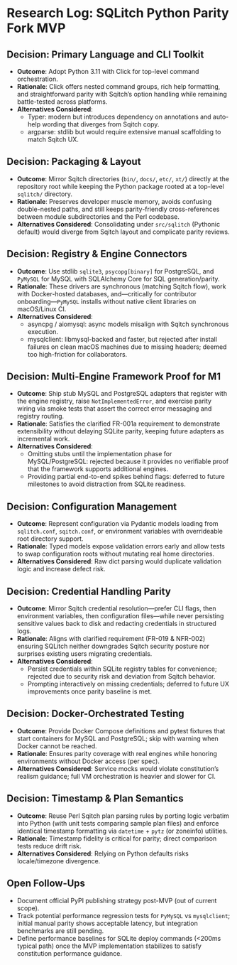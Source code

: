 # Research Log: SQLitch Python Parity Fork MVP

## Decision: Primary Language and CLI Toolkit
- **Outcome**: Adopt Python 3.11 with Click for top-level command orchestration.
- **Rationale**: Click offers nested command groups, rich help formatting, and straightforward parity with Sqitch’s option handling while remaining battle-tested across platforms.
- **Alternatives Considered**:
  - Typer: modern but introduces dependency on annotations and auto-help wording that diverges from Sqitch copy.
  - argparse: stdlib but would require extensive manual scaffolding to match Sqitch UX.

## Decision: Packaging & Layout
- **Outcome**: Mirror Sqitch directories (`bin/`, `docs/`, `etc/`, `xt/`) directly at the repository root while keeping the Python package rooted at a top-level `sqlitch/` directory.
- **Rationale**: Preserves developer muscle memory, avoids confusing double-nested paths, and still keeps parity-friendly cross-references between module subdirectories and the Perl codebase.
- **Alternatives Considered**: Consolidating under `src/sqlitch` (Pythonic default) would diverge from Sqitch layout and complicate parity reviews.

## Decision: Registry & Engine Connectors
- **Outcome**: Use stdlib `sqlite3`, `psycopg[binary]` for PostgreSQL, and `PyMySQL` for MySQL with SQLAlchemy Core for SQL generation/parity.
- **Rationale**: These drivers are synchronous (matching Sqitch flow), work with Docker-hosted databases, and—critically for contributor onboarding—`PyMySQL` installs without native client libraries on macOS/Linux CI.
- **Alternatives Considered**:
  - asyncpg / aiomysql: async models misalign with Sqitch synchronous execution.
  - mysqlclient: libmysql-backed and faster, but rejected after install failures on clean macOS machines due to missing headers; deemed too high-friction for collaborators.

## Decision: Multi-Engine Framework Proof for M1
- **Outcome**: Ship stub MySQL and PostgreSQL adapters that register with the engine registry, raise `NotImplementedError`, and exercise parity wiring via smoke tests that assert the correct error messaging and registry routing.
- **Rationale**: Satisfies the clarified FR-001a requirement to demonstrate extensibility without delaying SQLite parity, keeping future adapters as incremental work.
- **Alternatives Considered**:
  - Omitting stubs until the implementation phase for MySQL/PostgreSQL: rejected because it provides no verifiable proof that the framework supports additional engines.
  - Providing partial end-to-end spikes behind flags: deferred to future milestones to avoid distraction from SQLite readiness.

## Decision: Configuration Management
- **Outcome**: Represent configuration via Pydantic models loading from `sqlitch.conf`, `sqitch.conf`, or environment variables with overrideable root directory support.
- **Rationale**: Typed models expose validation errors early and allow tests to swap configuration roots without mutating real home directories.
- **Alternatives Considered**: Raw dict parsing would duplicate validation logic and increase defect risk.

## Decision: Credential Handling Parity
- **Outcome**: Mirror Sqitch credential resolution—prefer CLI flags, then environment variables, then configuration files—while never persisting sensitive values back to disk and redacting credentials in structured logs.
- **Rationale**: Aligns with clarified requirement (FR-019 & NFR-002) ensuring SQLitch neither downgrades Sqitch security posture nor surprises existing users migrating credentials.
- **Alternatives Considered**:
  - Persist credentials within SQLite registry tables for convenience; rejected due to security risk and deviation from Sqitch behavior.
  - Prompting interactively on missing credentials; deferred to future UX improvements once parity baseline is met.

## Decision: Docker-Orchestrated Testing
- **Outcome**: Provide Docker Compose definitions and pytest fixtures that start containers for MySQL and PostgreSQL; skip with warning when Docker cannot be reached.
- **Rationale**: Ensures parity coverage with real engines while honoring environments without Docker access (per spec).
- **Alternatives Considered**: Service mocks would violate constitution’s realism guidance; full VM orchestration is heavier and slower for CI.

## Decision: Timestamp & Plan Semantics
- **Outcome**: Reuse Perl Sqitch plan parsing rules by porting logic verbatim into Python (with unit tests comparing sample plan files) and enforce identical timestamp formatting via `datetime` + `pytz` (or zoneinfo) utilities.
- **Rationale**: Timestamp fidelity is critical for parity; direct comparison tests reduce drift risk.
- **Alternatives Considered**: Relying on Python defaults risks locale/timezone divergence.

## Open Follow-Ups
- Document official PyPI publishing strategy post-MVP (out of current scope).
- Track potential performance regression tests for `PyMySQL` vs `mysqlclient`; initial manual parity shows acceptable latency, but integration benchmarks are still pending.
- Define performance baselines for SQLite deploy commands (<200ms typical path) once the MVP implementation stabilizes to satisfy constitution performance guidance.
